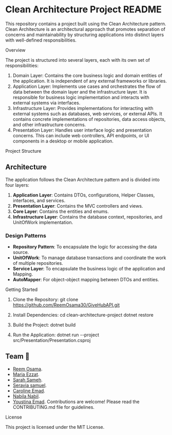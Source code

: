 <h1>Clean Architecture Project README</h1>

This repository contains a project built using the Clean Architecture pattern. Clean Architecture is an architectural approach that promotes separation of concerns and maintainability by structuring applications into distinct layers with well-defined responsibilities.

Overview

The project is structured into several layers, each with its own set of responsibilities:

1. Domain Layer: Contains the core business logic and domain entities of the application. It is independent of any external frameworks or libraries.
2. Application Layer: Implements use cases and orchestrates the flow of data between the domain layer and the infrastructure layer. It is responsible for business logic implementation and interacts with external systems via interfaces.
3. Infrastructure Layer: Provides implementations for interacting with external systems such as databases, web services, or external APIs. It contains concrete implementations of repositories, data access objects, and other infrastructure concerns.
4. Presentation Layer: Handles user interface logic and presentation concerns. This can include web controllers, API endpoints, or UI components in a desktop or mobile application.

Project Structure

## Architecture

The application follows the Clean Architecture pattern and is divided into four layers:

1. **Application Layer**: Contains DTOs, configurations, Helper Classes, interfaces, and services.
2. **Presentation Layer**: Contains the MVC controllers and views.
3. **Core Layer**: Contains the entities and enums.
4. **Infrastructure Layer**: Contains the database context, repositories, and UnitOfWork implementation.

### Design Patterns

- **Repository Pattern**: To encapsulate the logic for accessing the data source.
- **UnitOfWork**: To manage database transactions and coordinate the work of multiple repositories.
- **Service Layer**: To encapsulate the business logic of the application and Mapping.
- **AutoMapper**: For object-object mapping between DTOs and entities.


Getting Started

1. Clone the Repository: 
   git clone https://github.com/ReemOsama30/GiveHubAPI.git
   
2. Install Dependencies: 
   cd clean-architecture-project
   dotnet restore
   
3. Build the Project: 
   dotnet build
   
4. Run the Application: 
   dotnet run --project src/Presentation/Presentation.csproj
   



## Team 👥
- [Reem Osama](https://github.com/ReemOsama30).
- [Maria Ezzat](https://github.com/MariaEzat).
- [Sarah Sameh](https://github.com/sarah-sameh).
- [Seravia samuel](https://github.com/SeraviaSamuel).
- [Caroline Emad](https://github.com/carolemad965).
- [Nabila Nabil](https://github.com/Nabila-Nabil).
- [Youstina Emad](https://github.com/YoustinaEmad).
Contributions are welcome! Please read the CONTRIBUTING.md file for guidelines.

License

This project is licensed under the MIT License.


